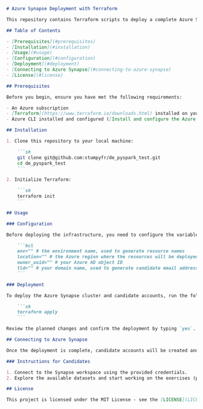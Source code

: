 ```markdown
# Azure Synapse Deployment with Terraform

This repository contains Terraform scripts to deploy a complete Azure Synapse Analytics cluster along with candidate accounts. These accounts can be shared with candidates who will connect to the Synapse workspace and use the provided datasets to solve exercises.

## Table of Contents

- [Prerequisites](#prerequisites)
- [Installation](#installation)
- [Usage](#usage)
- [Configuration](#configuration)
- [Deployment](#deployment)
- [Connecting to Azure Synapse](#connecting-to-azure-synapse)
- [License](#license)

## Prerequisites

Before you begin, ensure you have met the following requirements:

- An Azure subscription
- [Terraform](https://www.terraform.io/downloads.html) installed on your local machine
- Azure CLI installed and configured ([Install and configure the Azure CLI](https://docs.microsoft.com/en-us/cli/azure/install-azure-cli))

## Installation

1. Clone this repository to your local machine:

    ```sh
    git clone git@github.com:stumpyfr/de_pyspark_test.git
    cd de_pyspark_test
    ```

2. Initialize Terraform:

    ```sh
    terraform init
    ```

## Usage

### Configuration

Before deploying the infrastructure, you need to configure the variables. Create a `terraform.tfvars` file in the root directory and populate it with your Azure details and Synapse configuration:

    ```hcl
    env="" # the environment name, used to generate resource names
    location="" # the Azure region where the resources will be deployed
    owner_uuid="" # your Azure AD object ID
    tld="" # your domain name, used to generate candidate email addresses
    ```

### Deployment

To deploy the Azure Synapse cluster and candidate accounts, run the following command:

    ```sh
    terraform apply
    ```

Review the planned changes and confirm the deployment by typing `yes`.

## Connecting to Azure Synapse

Once the deployment is complete, candidate accounts will be created and their credentials will be available in the Terraform output. Candidates can connect to the Synapse workspace using these credentials to access the provided datasets and solve exercises.

### Instructions for Candidates

1. Connect to the Synapse workspace using the provided credentials.
2. Explore the available datasets and start working on the exercises (provided separately).

## License

This project is licensed under the MIT License - see the [LICENSE](LICENSE) file for details.
